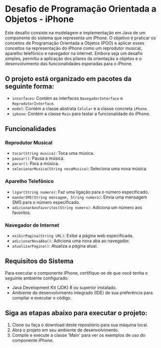 # Desafio de Programação Orientada a Objetos - iPhone

Este desafio consiste na modelagem e implementação em Java de um componente do sistema que representa um iPhone. O objetivo é praticar os conceitos de Programação Orientada a Objetos (POO) e aplicar esses conceitos na representação do iPhone como um reprodutor musical, aparelho telefônico e navegador na internet. Embora seja um desafio simples, permitiu a aplicação dos pilares da orientação a objetos e o desenvolvimento das funcionalidades esperadas para o iPhone.

## O projeto está organizado em pacotes da seguinte forma:

- `interfaces`: Contém as interfaces `NavegadorInterface` e `ReprodutorInterface`.
- `model`: Contém a classe abstrata `Celular` e a classe concreta `iPhone`.
- `iphone`: Contém a classe `Main` para testar a funcionalidade do iPhone.

## Funcionalidades

### Reprodutor Musical

- `tocar(String musica)`: Toca uma música.
- `pausar()`: Pausa a música.
- `parar()`: Para a música.
- `selecionarMusica(String novaMusica)`: Seleciona uma nova música.

### Aparelho Telefônico

- `ligar(String numero)`: Faz uma ligação para o número especificado.
- `mandarSMS(String mensagem, String numero)`: Envia uma mensagem SMS para o número especificado.
- `adicionarAosFavoritos(String numero)`: Adiciona um número aos favoritos.

### Navegador de Internet

- `exibirPagina(String URL)`: Exibe a página web especificada.
- `adicionarNovaAba()`: Adiciona uma nova aba ao navegador.
- `atualizarPagina()`: Atualiza a página atual.

## Requisitos do Sistema
Para executar o componente iPhone, certifique-se de que você tenha o seguinte ambiente configurado:

- Java Development Kit (JDK) 8 ou superior instalado.
- Ambiente de desenvolvimento integrado (IDE) de sua preferência para compilar e executar o código.

## Siga as etapas abaixo para executar o projeto:
1. Clone ou faça o download deste repositório para sua máquina local.
2. Abra o projeto em seu ambiente de desenvolvimento.
3. Compile e execute a classe 'Main' para ver os exemplos de uso do componente iPhone.

